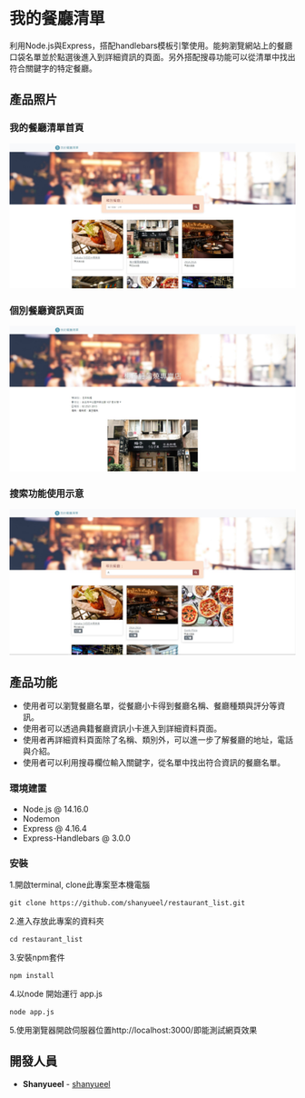 # 我的餐廳清單

利用Node.js與Express，搭配handlebars模板引擎使用。能夠瀏覽網站上的餐廳口袋名單並於點選後進入到詳細資訊的頁面。另外搭配搜尋功能可以從清單中找出符合關鍵字的特定餐廳。

## 產品照片

### 我的餐廳清單首頁
![image](./img/restaurant_list_index.jpg)

### 個別餐廳資訊頁面
![image](./img/restaurant_list_info.jpg)

### 搜索功能使用示意
![image](./img/restaurant_list_search.jpg)

## 產品功能

* 使用者可以瀏覽餐廳名單，從餐廳小卡得到餐廳名稱、餐廳種類與評分等資訊。
* 使用者可以透過典籍餐廳資訊小卡進入到詳細資料頁面。
* 使用者再詳細資料頁面除了名稱、類別外，可以進一步了解餐廳的地址，電話與介紹。
* 使用者可以利用搜尋欄位輸入關鍵字，從名單中找出符合資訊的餐廳名單。

### 環境建置

* Node.js @ 14.16.0
* Nodemon
* Express @ 4.16.4
* Express-Handlebars @ 3.0.0

### 安裝

1.開啟terminal, clone此專案至本機電腦

```
git clone https://github.com/shanyueel/restaurant_list.git
```

2.進入存放此專案的資料夾

```
cd restaurant_list
```

3.安裝npm套件

```
npm install
```

4.以node 開始運行 app.js

```
node app.js
```

5.使用瀏覽器開啟伺服器位置http://localhost:3000/即能測試網頁效果

## 開發人員

* **Shanyueel** - [shanyueel](https://github.com/shanyueel)
